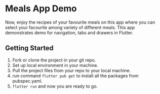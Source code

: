 # Meals App Demo
Now, enjoy the recipes of your favourite meals on this app where you can select your facourite among variety of different meals.
This app demonstrates demo for navigation, tabs and drawers in Flutter.

## Getting Started

1) Fork or clone the project in your git repo.
2) Set up local environment in your machine.
3) Pull the project files from your repo to your local machine.
4) run command `flutter pub get` to install all the packages from pubspec.yaml.
5) `flutter run` and now you are ready to go.
